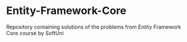 # Entity-Framework-Core
Repository containing solutions of the problems from Entity Framework Core course by SoftUni
